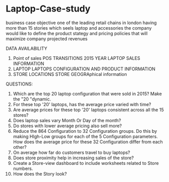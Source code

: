 # Laptop-Case-study
business case objective
one of the leading retail chains in london having more than 15 stories which seels laptop and accessories
the company would like to define the product stategy and pricing policies that will maximize company projected revenues

DATA AVAILABILITY
1. Point of sales POS TRANSITIONS 2015 YEAR LAPTOP SALES INFORMATION 
2. LAPTOP LAPTOPS CONFIGURATION AND PRODUCT INFORMATION 
3. STORE LOCATIONS STORE GEOGRAphical information

QUESTIONS:
1. Which are the top 20 laptop configuration that were sold in 2015? Make the "20 "dynamic.
2. For these top '20' laptops, has the average price varied with time? 
3. Are average prices for these top '20' laptops consistent across all the 15 stores?
4. Does laptop sales vary Month Or Day of the month?
5. Do stores with lower average pricing also sell more?
6. Reduce the 864 Configuration to 32 Configuration groups. Do this by making HIgh-Low groups for each of the 5 Configuration parameters. How does the average price for these 32 Configuration differ from each other?
7. On average how far do customers travel to buy laptops?
8. Does store proximity help in increasing sales of the store?
9. Create a Store-view dashboard to include worksheets related to Store numbers.
10. How does the Story look?
